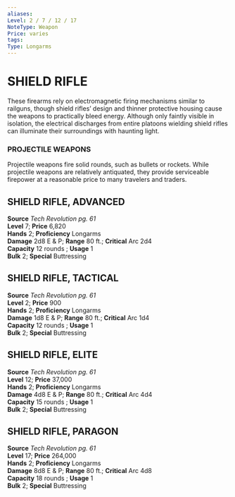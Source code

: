 ```yaml
---
aliases: 
Level: 2 / 7 / 12 / 17
NoteType: Weapon
Price: varies
tags: 
Type: Longarms
---
```

# SHIELD RIFLE

These firearms rely on electromagnetic firing mechanisms similar to railguns, though shield rifles’ design and thinner protective housing cause the weapons to practically bleed energy. Although only faintly visible in isolation, the electrical discharges from entire platoons wielding shield rifles can illuminate their surroundings with haunting light.

### PROJECTILE WEAPONS

Projectile weapons fire solid rounds, such as bullets or rockets. While projectile weapons are relatively antiquated, they provide serviceable firepower at a reasonable price to many travelers and traders.  

##  SHIELD RIFLE, ADVANCED

**Source** _Tech Revolution pg. 61_  
**Level** 7; **Price** 6,820  
**Hands** 2; **Proficiency** Longarms  
**Damage** 2d8 E & P; **Range** 80 ft.; **Critical** Arc 2d4  
**Capacity** 12 rounds ; **Usage** 1  
**Bulk** 2; **Special** Buttressing

##  SHIELD RIFLE, TACTICAL

**Source** _Tech Revolution pg. 61_  
**Level** 2; **Price** 900  
**Hands** 2; **Proficiency** Longarms  
**Damage** 1d8 E & P; **Range** 80 ft.; **Critical** Arc 1d4  
**Capacity** 12 rounds ; **Usage** 1  
**Bulk** 2; **Special** Buttressing

##  SHIELD RIFLE, ELITE

**Source** _Tech Revolution pg. 61_  
**Level** 12; **Price** 37,000  
**Hands** 2; **Proficiency** Longarms  
**Damage** 4d8 E & P; **Range** 80 ft.; **Critical** Arc 4d4  
**Capacity** 15 rounds ; **Usage** 1  
**Bulk** 2; **Special** Buttressing

##  SHIELD RIFLE, PARAGON

**Source** _Tech Revolution pg. 61_  
**Level** 17; **Price** 264,000  
**Hands** 2; **Proficiency** Longarms  
**Damage** 8d8 E & P; **Range** 80 ft.; **Critical** Arc 4d8  
**Capacity** 18 rounds ; **Usage** 1  
**Bulk** 2; **Special** Buttressing